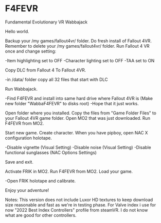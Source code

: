 # F4FEVR
Fundamental Evolutionary VR Wabbajack

Hello world.

Backup your /my games/fallout4vr/ folder.
Do fresh install of Fallout 4VR.
Remember to delete your /my games/fallout4vr/ folder.
Run Fallout 4 VR once and change setting:

  -Item highlighting set to OFF
  -Character lighting set to OFF
  -TAA set to ON

Copy DLC from Fallout 4 To Fallout 4VR.

  -in /data/ folder copy all 32 files that start with DLC
  
Run Wabbajack.

  -Find F4FEVR and install into same hard drive where Fallout 4VR is (Make new folder "WabbaF4FEVR" to disks root)
  -Hope that it just works.
  
Open folder where you installed.
Copy the files from "Game Folder Files" to your Fallout 4VR game folder.
Open MO2 that was just downloaded.
Run F4FEVR from MO2.

Start new game.
Create character.
When you have pipboy, open NAC X configuration holotape.

  -Disable vignette (Visual Setting)
  -Disable noise (Visual Setting)
  -Disable functional sunglasses (NAC Options Settings)

Save and exit.

Activate FRIK in MO2.
Run F4FEVR from MO2.
Load your game.

  -Open FRIK holotape and calibrate.

Enjoy your adventure!


Notes:
This version does not include Luxor HD textures to keep download size reasonable and fast as we're in testing phase.
For Valve index i use for now "2022 Best Index Controllers" profile from steamVR.
I do not know what are good for other controllers.
